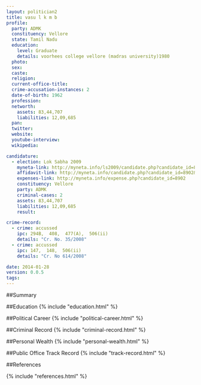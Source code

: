 ```yaml
---
layout: politician2
title: vasu l k m b
profile: 
  party: ADMK
  constituency: Vellore
  state: Tamil Nadu
  education: 
    level: Graduate
    details: voorhees college vellore (madras university)1980
  photo: 
  sex: 
  caste: 
  religion: 
  current-office-title: 
  crime-accusation-instances: 2
  date-of-birth: 1962
  profession: 
  networth: 
    assets: 83,44,707
    liabilities: 12,09,685
  pan: 
  twitter: 
  website: 
  youtube-interview: 
  wikipedia: 

candidature: 
  - election: Lok Sabha 2009
    myneta-link: http://myneta.info/ls2009/candidate.php?candidate_id=8902
    affidavit-link: http://myneta.info/candidate.php?candidate_id=8902&scan=original
    expenses-link: http://myneta.info/expense.php?candidate_id=8902
    constituency: Vellore 
    party: ADMK
    criminal-cases: 2
    assets: 83,44,707
    liabilities: 12,09,685
    result:  

crime-record: 
  - crime: accussed
    ipc: 294B,  408,  477(A),  506(ii)
    details: "Cr. No. 35/2008" 
  - crime: accussed
    ipc: 147,  148,  506(ii)
    details: "Cr. No 614/2008" 

date: 2014-01-28
version: 0.0.5
tags: 
---
```

##Summary


##Education
{% include "education.html" %}


##Political Career
{% include "political-career.html" %}


##Criminal Record
{% include "criminal-record.html" %}


##Personal Wealth
{% include "personal-wealth.html" %}


##Public Office Track Record
{% include "track-record.html" %}


##References


{% include "references.html" %}